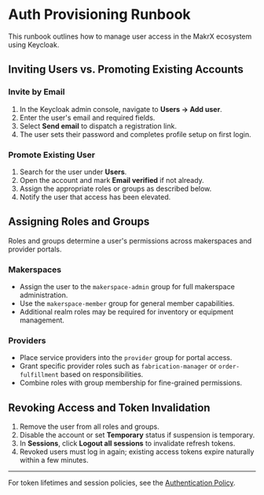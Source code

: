 # Auth Provisioning Runbook

This runbook outlines how to manage user access in the MakrX ecosystem using Keycloak.

## Inviting Users vs. Promoting Existing Accounts

### Invite by Email
1. In the Keycloak admin console, navigate to **Users → Add user**.
2. Enter the user's email and required fields.
3. Select **Send email** to dispatch a registration link.
4. The user sets their password and completes profile setup on first login.

### Promote Existing User
1. Search for the user under **Users**.
2. Open the account and mark **Email verified** if not already.
3. Assign the appropriate roles or groups as described below.
4. Notify the user that access has been elevated.

## Assigning Roles and Groups

Roles and groups determine a user's permissions across makerspaces and provider portals.

### Makerspaces
- Assign the user to the `makerspace-admin` group for full makerspace administration.
- Use the `makerspace-member` group for general member capabilities.
- Additional realm roles may be required for inventory or equipment management.

### Providers
- Place service providers into the `provider` group for portal access.
- Grant specific provider roles such as `fabrication-manager` or `order-fulfillment` based on responsibilities.
- Combine roles with group membership for fine-grained permissions.

## Revoking Access and Token Invalidation

1. Remove the user from all roles and groups.
2. Disable the account or set **Temporary** status if suspension is temporary.
3. In **Sessions**, click **Logout all sessions** to invalidate refresh tokens.
4. Revoked users must log in again; existing access tokens expire naturally within a few minutes.

---

For token lifetimes and session policies, see the [Authentication Policy](./auth-policy.md).
